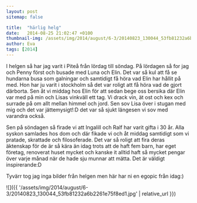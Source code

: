 ```yaml
---
layout: post
sitemap: false

title:  "härlig helg"
date:   2014-08-25 21:02:47 +0100
thumbnail-img: /assets/img/2014/august/6-3/20140823_130044_53fb81232a6b2261e75f8ed1.jpg
author: Eva
tags: [2014]
---
```


I helgen så har jag varit i Piteå från lördag till söndag. På lördagen så for jag och Penny först och busade med Luna och Elin. Det var så kul att få se hundarna busa som galningar och samtidigt få höra vad Elin har hållit på med. Hon har ju varit i stockholm så det var roligt att få höra vad de gjort därborta. Sen åt vi middag hos Elin för att sedan bege oss bersika där Elin var med på min och Lisas vinkväll ett tag. Vi drack vin, ät ost och kex och surrade på om allt mellan himmel och jord. Sen sov Lisa över i stugan med mig och det var jättemysigt!:D det var så sjukt längesen vi sov med varandra också. 

Sen på söndagen så firade vi att Ingalill och Ralf har varit gifta i 30 år. Alla syskon samlades hos dom och där fikade vi och åt middag samtidigt som vi pratade, skrattade och filosoferade. Det var så roligt att fira deras äktenskap för de är så kära än idag trots att de haft fem barn, har eget företag, renoverat huset mycket och kanske it alltid haft så mycket pengar över varje månad när de hade sju munnar att mätta.  Det är väldigt inspirerande:D 

Tyvärr tog jag inga bilder från helgen men här har ni en egopic från idag:)

![]({{ '/assets/img/2014/august/6-3/20140823_130044_53fb81232a6b2261e75f8ed1.jpg'  | relative_url }})

